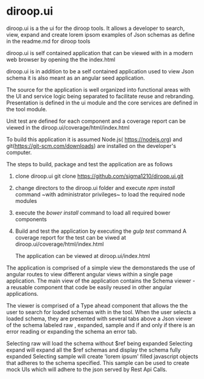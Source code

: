 # diroop.ui


diroop.ui is a the ui for the diroop tools. It allows a developer to search, view,
expand and create lorem ipsom examples of Json schemas as define in the readme.md for diroop tools

diroop.ui is self contained application that can be viewed with in a modern web browser by opening the  the index.html

diroop.ui is in addition to be a self contained application used to view Json schema it is also meant as an angular seed application.

The source for the application is well organized into functional areas with the UI and service logic being separated to facilitate reuse and rebranding. Presentation is defined in the ui module and the core services are defined in the tool module.

Unit test are defined for each component and a coverage report can be viewed in the diroop.ui/coverage/html/index.html

To build this application it is assumed Node.js( https://nodejs.org) and git(https://git-scm.com/downloads) are installed on the developer's computer.


The steps to build, package and test the application are as follows

1. clone diroop.ui
    git clone https://github.com/sigma1210/diroop.ui.git
2. change directors to the diroop.ui folder and execute *npm install*  command  ~with administrator privileges~ to load the required node modules
3. execute the *bower install* command to load all required bower components
4. Build and test the application by executing the *gulp test* command
    A coverage report for the test can be viwed at diroop.ui/coverage/html/index.html

    The application can be viewed at diroop.ui/index.html


The application is comprised of a simple view the demonstareds the use of angular routes to view different angular views within a single page application.
The main view of the application contains the Schema viewer - a reusable component that code be easily reused in other angular applications.

The viewer is comprised of a Type ahead component that allows the the user to search for loaded schemas with in the tool.
When the user selects a loaded schema, they are presented with several tabs above a Json viewer of the schema labeled raw , expanded, sample and if and only if there is an error reading or expanding the schema an error tab.

  Selecting raw will load the schema without $ref being expanded
  Selecting expand will expand all the $ref schemas and display the schema fully expanded
  Selecting sample will create 'lorem ipsum' filled javascript objects that adheres to the schema specified. This sample can be used to create mock UIs which will adhere to the json served by Rest Api Calls.

